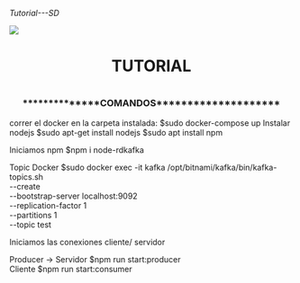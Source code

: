 <em> Tutorial---SD </em>
  <p align="left">
   <img src="https://img.shields.io/badge/STATUS-EN%20DESAROLLO-green">
   </p>
<h1 align='center'>TUTORIAL<h1>
<h3 align='center'>**************COMANDOS********************</h3>
correr el docker en la carpeta instalada:
	$sudo docker-compose up
Instalar nodejs
	$sudo apt-get install nodejs
	$sudo apt install npm
	
Iniciamos npm
	$npm i node-rdkafka
	
Topic Docker
	$sudo docker exec -it kafka /opt/bitnami/kafka/bin/kafka-topics.sh \
	    --create \
	    --bootstrap-server localhost:9092 \
	    --replication-factor 1 \
	    --partitions 1 \
	    --topic test
	    
Iniciamos las conexiones cliente/ servidor

Producer -> 
Servidor
	$npm run start:producer	   
Cliente
	$npm run start:consumer
